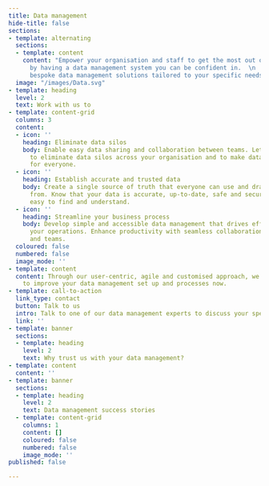 ```yaml
---
title: Data management
hide-title: false
sections:
- template: alternating
  sections:
  - template: content
    content: "Empower your organisation and staff to get the most out of your data
      by having a data management system you can be confident in.  \n  \nWe offer
      bespoke data management solutions tailored to your specific needs."
  image: "/images/Data.svg"
- template: heading
  level: 2
  text: Work with us to
- template: content-grid
  columns: 3
  content:
  - icon: ''
    heading: Eliminate data silos
    body: Enable easy data sharing and collaboration between teams. Let us help you
      to eliminate data silos across your organisation and to make data a shared resource
      for everyone.
  - icon: ''
    heading: Establish accurate and trusted data
    body: Create a single source of truth that everyone can use and draw data insights
      from. Know that your data is accurate, up-to-date, safe and secure. Make data
      easy to find and understand.
  - icon: ''
    heading: Streamline your business process
    body: Develop simple and accessible data management that drives efficiency of
      your operations. Enhance productivity with seamless collaboration between processes
      and teams.
  coloured: false
  numbered: false
  image_mode: ''
- template: content
  content: Through our user-centric, agile and customised approach, we can help you
    to improve your data management set up and processes now.
- template: call-to-action
  link_type: contact
  button: Talk to us
  intro: Talk to one of our data management experts to discuss your specific needs.
  link: ''
- template: banner
  sections:
  - template: heading
    level: 2
    text: Why trust us with your data management?
- template: content
  content: ''
- template: banner
  sections:
  - template: heading
    level: 2
    text: Data management success stories
  - template: content-grid
    columns: 1
    content: []
    coloured: false
    numbered: false
    image_mode: ''
published: false

---
```

